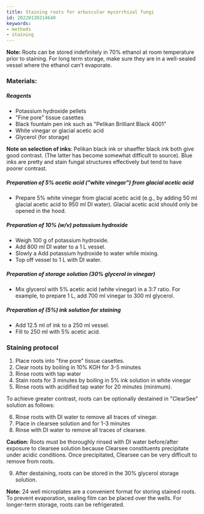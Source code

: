 ```yaml
---
title: Staining roots for arbuscular mycorrhizal fungi
id: 20220130214640
keywords:
- methods
- staining
---
```


**Note:** Roots can be stored indefinitely in 70% ethanol at room temperature prior to staining. For long term storage, make sure they are in a well-sealed vessel where the ethanol can't evaporate.

### Materials:

##### Reagents
- Potassium hydroxide pellets
- "Fine pore" tissue casettes
- Black fountain pen ink such as "Pelikan Brilliant Black 4001"
- White vinegar or glacial acetic acid
- Glycerol (for storage)

**Note on selection of inks**: Pelikan black ink or shaeffer black ink both give good contrast. (The latter has become somewhat difficult to source). Blue inks are pretty and stain fungal structures effectively but tend to have poorer contrast.

##### Preparation of 5% acetic acid ("white vinegar") from glacial acetic acid
- Prepare 5% white vinegar from glacial acetic acid (e.g., by adding 50 ml glacial acetic acid to 950 ml DI water). Glacial acetic acid should only be opened in the hood.

##### Preparation of 10% (w/v) potassium hydroxide
- Weigh 100 g of potassium hydroxide.
- Add 800 ml DI water to a 1 L vessel.
- Slowly a Add potassium hydroxide to water while mixing.
- Top off vessel to 1 L with DI water.

##### Preparation of storage solution (30% glycerol in vinegar)
- Mix glycerol with 5% acetic acid (white vinegar) in a 3:7 ratio. For example, to prepare 1 L, add 700 ml vinegar to 300 ml glycerol.

##### Preparation of (5%) ink solution for staining
- Add 12.5 ml of ink to a 250 ml vessel.
- Fill to 250 ml with 5% acetic acid.

### Staining protocol

1. Place roots into "fine pore" tissue casettes.
2. Clear roots by boiling in 10% KOH for 3-5 minutes
3. Rinse roots with tap water
4. Stain roots for 3 minutes by boiling in 5% ink solution in white vinegar
5. Rinse roots with acidified tap water for 20 minutes (minimum).

To achieve greater contrast, roots can be optionally destained  in "ClearSee" solution as follows:

6. Rinse roots with DI water to remove all traces of vinegar.
7. Place in clearsee solution and for 1-3 minutes
8. Rinse with DI water to remove all traces of clearsee.

**Caution:** Roots must be thoroughly rinsed with DI water before/after exposure to clearsee solution because Clearsee constituents precipitate under acidic conditions. Once precipitated, Clearsee can be very difficult to remove from roots.

9. After destaining, roots can be stored in the 30% glycerol storage solution.

**Note:** 24 well microplates are a convenient format for storing stained roots. To prevent evaporation, sealing film can be placed over the wells. For longer-term storage, roots can be refrigerated.
